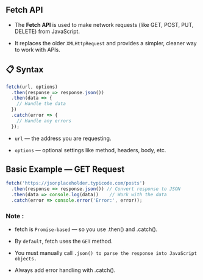 ## Fetch API

- The **Fetch API** is used to make network requests (like GET, POST, PUT, DELETE) from JavaScript.

- It replaces the older `XMLHttpRequest` and provides a simpler, cleaner way to work with APIs.



## 📋 Syntax
```js
fetch(url, options)
  .then(response => response.json())
  .then(data => {
    // Handle the data
  })
  .catch(error => {
    // Handle any errors
  });
```
- `url` — the address you are requesting.

- `options` — optional settings like method, headers, body, etc.

## Basic Example — GET Request
```js
fetch('https://jsonplaceholder.typicode.com/posts')
  .then(response => response.json()) // Convert response to JSON
  .then(data => console.log(data))    // Work with the data
  .catch(error => console.error('Error:', error));
```

### Note :

- fetch is `Promise-based` — so you use .then() and .catch().

- By `default`, fetch uses the `GET` method.

- You must manually call `.json() to parse the response into JavaScript objects.`

- Always add error handling with .catch().